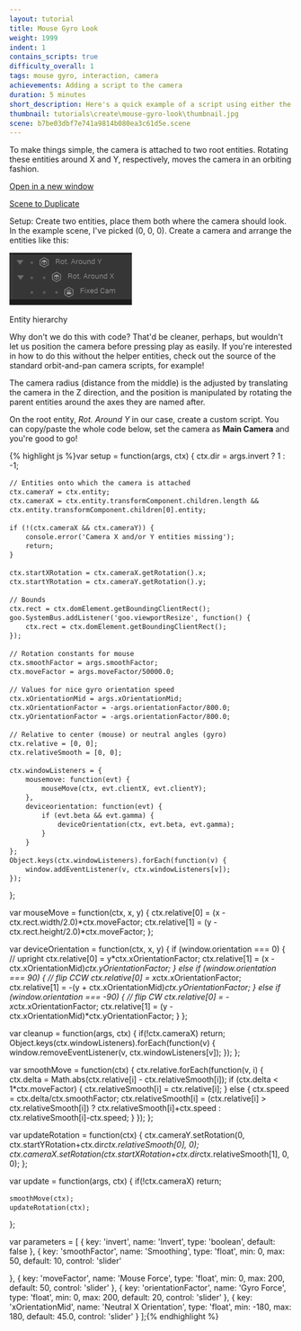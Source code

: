 ```yaml
---
layout: tutorial
title: Mouse Gyro Look
weight: 1999
indent: 1
contains_scripts: true
difficulty_overall: 1
tags: mouse gyro, interaction, camera
achievements: Adding a script to the camera
duration: 5 minutes
short_description: Here's a quick example of a script using either the position of the mouse or the orientation of a device to move the camera.
thumbnail: tutorials\create\mouse-gyro-look\thumbnail.jpg
scene: b7be03dbf7e741a9814b080ea3c61d5e.scene
---
```


To make things simple, the camera is attached to two root entities. Rotating these entities around X and Y, respectively, moves the camera in an orbiting fashion.

<a href="https://goote.ch/2b256a9988534a8bbd87f0b54a6a7c67.scene/">Open in a new window</a>

<a href="https://create.goocreate.com/22307/2b256a9988534a8bbd87f0b54a6a7c67.scene">Scene to Duplicate</a>

Setup: Create two entities, place them both where the camera should look. In the example scene, I've picked (0, 0, 0). Create a camera and arrange the entities like this:

<img class="size-full wp-image-1180" src="2014-11-11-15_39_17-Goo-Create.jpg" alt="Entity hierarchy" />

Entity hierarchy

Why don't we do this with code? That'd be cleaner, perhaps, but wouldn't let us position the camera before pressing play as easily. If you're interested in how to do this without the helper entities, check out the source of the standard orbit-and-pan camera scripts, for example!

The camera radius (distance from the middle) is the adjusted by translating the camera in the Z direction, and the position is manipulated by rotating the parent entities around the axes they are named after.

On the root entity, <em>Rot. Around Y</em> in our case, create a custom script. You can copy/paste the whole code below, set the camera as <strong>Main Camera</strong> and you're good to go!

{% highlight js %}var setup = function(args, ctx) {
    ctx.dir = args.invert ? 1 : -1;

    // Entities onto which the camera is attached
    ctx.cameraY = ctx.entity;
    ctx.cameraX = ctx.entity.transformComponent.children.length && ctx.entity.transformComponent.children[0].entity;

    if (!(ctx.cameraX && ctx.cameraY)) {
        console.error('Camera X and/or Y entities missing');
        return;
    }

    ctx.startXRotation = ctx.cameraX.getRotation().x;
    ctx.startYRotation = ctx.cameraY.getRotation().y;

    // Bounds
    ctx.rect = ctx.domElement.getBoundingClientRect();
    goo.SystemBus.addListener('goo.viewportResize', function() {
        ctx.rect = ctx.domElement.getBoundingClientRect();
    });

    // Rotation constants for mouse
    ctx.smoothFactor = args.smoothFactor;
    ctx.moveFactor = args.moveFactor/50000.0;

    // Values for nice gyro orientation speed
    ctx.xOrientationMid = args.xOrientationMid;
    ctx.xOrientationFactor = -args.orientationFactor/800.0;
    ctx.yOrientationFactor = -args.orientationFactor/800.0;

    // Relative to center (mouse) or neutral angles (gyro)
    ctx.relative = [0, 0];
    ctx.relativeSmooth = [0, 0];

    ctx.windowListeners = {
        mousemove: function(evt) {
            mouseMove(ctx, evt.clientX, evt.clientY);
        },
        deviceorientation: function(evt) {
            if (evt.beta && evt.gamma) {
                deviceOrientation(ctx, evt.beta, evt.gamma);
            }
        }
    };
    Object.keys(ctx.windowListeners).forEach(function(v) {
        window.addEventListener(v, ctx.windowListeners[v]);
    });
};

var mouseMove = function(ctx, x, y) {
    ctx.relative[0] = (x - ctx.rect.width/2.0)*ctx.moveFactor;
    ctx.relative[1] = (y - ctx.rect.height/2.0)*ctx.moveFactor;
};

var deviceOrientation = function(ctx, x, y) {
    if (window.orientation === 0) {
        // upright
        ctx.relative[0] = y*ctx.xOrientationFactor;
        ctx.relative[1] = (x - ctx.xOrientationMid)*ctx.yOrientationFactor;
    } else if (window.orientation === 90) {
        // flip CCW
        ctx.relative[0] = x*ctx.xOrientationFactor;
        ctx.relative[1] = -(y + ctx.xOrientationMid)*ctx.yOrientationFactor;
    } else if (window.orientation === -90) {
        // flip CW
        ctx.relative[0] = -x*ctx.xOrientationFactor;
        ctx.relative[1] = (y - ctx.xOrientationMid)*ctx.yOrientationFactor;
    }
};

var cleanup = function(args, ctx) {
    if(!ctx.cameraX) return;
    Object.keys(ctx.windowListeners).forEach(function(v) {
        window.removeEventListener(v, ctx.windowListeners[v]);
    });
};

var smoothMove = function(ctx) {
    ctx.relative.forEach(function(v, i) {
        ctx.delta = Math.abs(ctx.relative[i] - ctx.relativeSmooth[i]);
        if (ctx.delta < 1*ctx.moveFactor) {
            ctx.relativeSmooth[i] = ctx.relative[i];
        } else {
            ctx.speed = ctx.delta/ctx.smoothFactor;
            ctx.relativeSmooth[i] = (ctx.relative[i] > ctx.relativeSmooth[i]) ?
                ctx.relativeSmooth[i]+ctx.speed : ctx.relativeSmooth[i]-ctx.speed;
        }
    });
};

var updateRotation = function(ctx) {
    ctx.cameraY.setRotation(0, ctx.startYRotation+ctx.dir*ctx.relativeSmooth[0], 0);
    ctx.cameraX.setRotation(ctx.startXRotation+ctx.dir*ctx.relativeSmooth[1], 0, 0);
};

var update = function(args, ctx) {
    if(!ctx.cameraX) return;

    smoothMove(ctx);
    updateRotation(ctx);
};

var parameters = [
{
    key: 'invert',
    name: 'Invert',
    type: 'boolean',
    default: false
},
{
    key: 'smoothFactor',
    name: 'Smoothing',
    type: 'float',
    min: 0,
    max: 50,
    default: 10,
    control: 'slider'

},
{
    key: 'moveFactor',
    name: 'Mouse Force',
    type: 'float',
    min: 0,
    max: 200,
    default: 50,
    control: 'slider'
},
{
    key: 'orientationFactor',
    name: 'Gyro Force',
    type: 'float',
    min: 0,
    max: 200,
    default: 20,
    control: 'slider'
},
{
    key: 'xOrientationMid',
    name: 'Neutral X Orientation',
    type: 'float',
    min: -180,
    max: 180,
    default: 45.0,
    control: 'slider'
}
];{% endhighlight %}